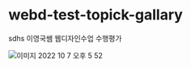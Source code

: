 # webd-test-topick-gallary
sdhs 이영국쌤 웹디자인수업 수행평가

![이미지 2022  10  7  오후 5 52](https://user-images.githubusercontent.com/73218962/194514202-c9adaaff-61f5-446d-9645-16a7faae30fa.jpg)
